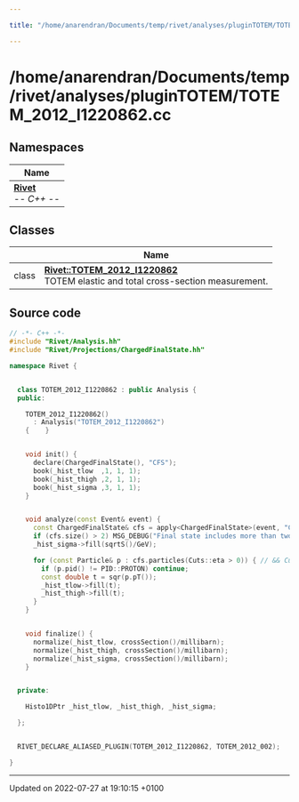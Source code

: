 ```yaml
---

title: "/home/anarendran/Documents/temp/rivet/analyses/pluginTOTEM/TOTEM_2012_I1220862.cc"

---
```


# /home/anarendran/Documents/temp/rivet/analyses/pluginTOTEM/TOTEM_2012_I1220862.cc



## Namespaces

| Name           |
| -------------- |
| **[Rivet](http://example.org/namespaces/namespacerivet/)** <br>-*- C++ -*-  |

## Classes

|                | Name           |
| -------------- | -------------- |
| class | **[Rivet::TOTEM_2012_I1220862](http://example.org/classes/classrivet_1_1totem__2012__i1220862/)** <br>TOTEM elastic and total cross-section measurement.  |




## Source code

```cpp
// -*- C++ -*-
#include "Rivet/Analysis.hh"
#include "Rivet/Projections/ChargedFinalState.hh"

namespace Rivet {


  class TOTEM_2012_I1220862 : public Analysis {
  public:

    TOTEM_2012_I1220862()
      : Analysis("TOTEM_2012_I1220862")
    {    }


    void init() {
      declare(ChargedFinalState(), "CFS");
      book(_hist_tlow  ,1, 1, 1);
      book(_hist_thigh ,2, 1, 1);
      book(_hist_sigma ,3, 1, 1);
    }


    void analyze(const Event& event) {
      const ChargedFinalState& cfs = apply<ChargedFinalState>(event, "CFS");
      if (cfs.size() > 2) MSG_DEBUG("Final state includes more than two charged particles!");
      _hist_sigma->fill(sqrtS()/GeV);

      for (const Particle& p : cfs.particles(Cuts::eta > 0)) { // && Cuts::pid == PID::PROTON)) {
        if (p.pid() != PID::PROTON) continue;
        const double t = sqr(p.pT());
        _hist_tlow->fill(t);
        _hist_thigh->fill(t);
      }
    }


    void finalize() {
      normalize(_hist_tlow, crossSection()/millibarn);
      normalize(_hist_thigh, crossSection()/millibarn);
      normalize(_hist_sigma, crossSection()/millibarn);
    }


  private:

    Histo1DPtr _hist_tlow, _hist_thigh, _hist_sigma;

  };


  RIVET_DECLARE_ALIASED_PLUGIN(TOTEM_2012_I1220862, TOTEM_2012_002);

}
```


-------------------------------

Updated on 2022-07-27 at 19:10:15 +0100
